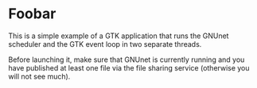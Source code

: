 Foobar
======

This is a simple example of a GTK application that runs the GNUnet scheduler
and the GTK event loop in two separate threads.

Before launching it, make sure that GNUnet is currently running and you have
published at least one file via the file sharing service (otherwise you will
not see much).
